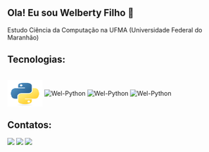 ## Ola! Eu sou Welberty Filho 👋

Estudo Ciência da Computação na UFMA (Universidade Federal do Maranhão)
## Tecnologias:
<div style="display: inline_block"><br>  
 <img align="center" alt="Wel-Python" height="60" width="80" src="https://raw.githubusercontent.com/devicons/devicon/master/icons/python/python-original.svg">
 <img align="center" alt="Wel-Python" height="60" width="80" src="https://cdn.jsdelivr.net/gh/devicons/devicon@latest/icons/c/c-original.svg">      
 <img align="center" alt="Wel-Python" height="60" width="80" src="https://cdn.jsdelivr.net/gh/devicons/devicon@latest/icons/java/java-original.svg">
 <img align="center" alt="Wel-Python" height="60" width="80" src="https://cdn.jsdelivr.net/gh/devicons/devicon@latest/icons/html5/html5-original.svg" >
</div>

## Contatos:

<div>   
  <a href="https://www.instagram.com/welbertyfilho" target="_blank"><img src="https://img.shields.io/badge/-Instagram-%23E4405F?style=for-the-badge&logo=instagram&logoColor=white" target="_blank"></a>
  <a href = "mailto:welbertyfh@gmail.com"><img src="https://img.shields.io/badge/-Gmail-%23333?style=for-the-badge&logo=gmail&logoColor=white" target="_orange"></a>
  <a href="https://www.linkedin.com/in/welberty-filho-498291265/" target="_blank"><img src="https://img.shields.io/badge/-LinkedIn-%230077B5?style=for-the-badge&logo=linkedin&logoColor=white" target="_blank"></a>   
</div>
